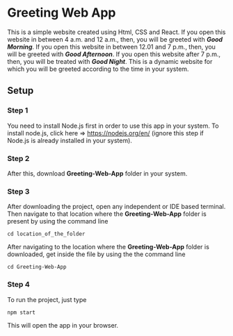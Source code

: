 # Greeting Web App
This is a simple website created using Html, CSS and React. If you open this website in between 4 a.m. and 12 a.m., then, you will be greeted with ***Good Morning***. 
If you open this website in between 12.01  and 7 p.m., then, you will be greeted with ***Good Afternoon***. If you open this website after 7 p.m., then, you will be treated with ***Good Night***. This is a dynamic website for which you will be greeted according to the time in your system.

## Setup

### Step 1
You need to install Node.js first in order to use this app in your system. To install node.js, click here => https://nodejs.org/en/
(ignore this step if Node.js is already installed in your system).

### Step 2
After this, download **Greeting-Web-App** folder in your system.

### Step 3
After downloading the project, open any independent or IDE based terminal. Then navigate to that location where the **Greeting-Web-App** folder is present by using the command line
```
cd location_of_the_folder
```
After navigating to the location where the  **Greeting-Web-App** folder is downloaded, get inside the file by using the the command line
```
cd Greeting-Web-App 
```

### Step 4
To run the project, just type
```
npm start
```
This will open the app in your browser.
